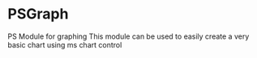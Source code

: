 # PSGraph
PS Module for graphing
This module can be used to easily create a very basic chart using ms chart control

